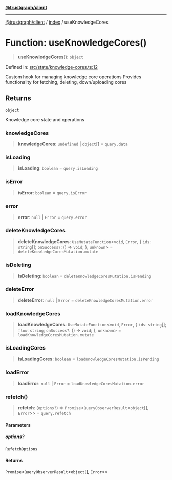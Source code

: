 [**@trustgraph/client**](../../README.md)

***

[@trustgraph/client](../../README.md) / [index](../README.md) / useKnowledgeCores

# Function: useKnowledgeCores()

> **useKnowledgeCores**(): `object`

Defined in: [src/state/knowledge-cores.ts:12](https://github.com/trustgraph-ai/trustgraph-ts-client/blob/9a2bad46722f27bb783391eed1d9289614cc905a/src/state/knowledge-cores.ts#L12)

Custom hook for managing knowledge core operations
Provides functionality for fetching, deleting, down/uploading cores

## Returns

`object`

Knowledge core state and operations

### knowledgeCores

> **knowledgeCores**: `undefined` \| `object`[] = `query.data`

### isLoading

> **isLoading**: `boolean` = `query.isLoading`

### isError

> **isError**: `boolean` = `query.isError`

### error

> **error**: `null` \| `Error` = `query.error`

### deleteKnowledgeCores

> **deleteKnowledgeCores**: `UseMutateFunction`\<`void`, `Error`, \{ `ids`: `string`[]; `onSuccess?`: () => `void`; \}, `unknown`\> = `deleteKnowledgeCoresMutation.mutate`

### isDeleting

> **isDeleting**: `boolean` = `deleteKnowledgeCoresMutation.isPending`

### deleteError

> **deleteError**: `null` \| `Error` = `deleteKnowledgeCoresMutation.error`

### loadKnowledgeCores

> **loadKnowledgeCores**: `UseMutateFunction`\<`void`, `Error`, \{ `ids`: `string`[]; `flow`: `string`; `onSuccess?`: () => `void`; \}, `unknown`\> = `loadKnowledgeCoresMutation.mutate`

### isLoadingCores

> **isLoadingCores**: `boolean` = `loadKnowledgeCoresMutation.isPending`

### loadError

> **loadError**: `null` \| `Error` = `loadKnowledgeCoresMutation.error`

### refetch()

> **refetch**: (`options?`) => `Promise`\<`QueryObserverResult`\<`object`[], `Error`\>\> = `query.refetch`

#### Parameters

##### options?

`RefetchOptions`

#### Returns

`Promise`\<`QueryObserverResult`\<`object`[], `Error`\>\>
